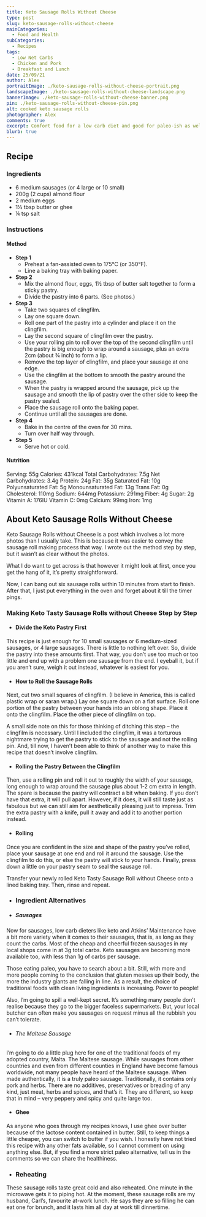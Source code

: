 ```yaml
---
title: Keto Sausage Rolls Without Cheese
type: post
slug: keto-sausage-rolls-without-cheese
mainCategories: 
  - Food and Health
subCategories: 
  - Recipes
tags: 
  - Low Net Carbs 
  - Chicken and Pork
  - Breakfast and Lunch
date: 25/09/21
author: Alex
portraitImage: ./keto-sausage-rolls-without-cheese-portrait.png
landscapeImage: ./keto-sausage-rolls-without-cheese-landscape.png
bannerImage: ./keto-sausage-rolls-without-cheese-banner.png
pin: ./keto-sausage-rolls-without-cheese-pin.png
alt: cooked keto sausage rolls
photographer: Alex
comments: true
excerpt: Comfort food for a low carb diet and good for paleo-ish as well. Juicy sausages, crumbly pastry, so deliciously filling and so incredibly tasty.
blurb: true
---
```


## Recipe

### Ingredients

  - 6 medium sausages (or 4 large or 10 small)
  - 200g (2 cups) almond flour
  - 2 medium eggs
  - 1½ tbsp butter or ghee
  - ¼ tsp salt

### Instructions

#### Method

  - **Step 1**
    - Preheat a fan-assisted oven to 175°C (or 350°F).
    - Line a baking tray with baking paper.
  - **Step 2**
    - Mix the almond flour, eggs, 1½ tbsp of butter salt together to form a sticky pastry.
    - Divide the pastry into 6 parts. (See photos.)
  - **Step 3**
    - Take two squares of clingfilm. 
    - Lay one square down.
    - Roll one part of the pastry into a cylinder and place it on the clingfilm.
    - Lay the second square of clingfilm over the pastry.
    - Use your rolling pin to roll over the top of the second clingfilm until the pastry is big enough to wrap around a sausage, plus an extra 2cm (about ¾ inch) to form a lip.
    - Remove the top layer of clingfilm, and place your sausage at one edge.
    - Use the clingfilm at the bottom to smooth the pastry around the sausage.
    - When the pastry is wrapped around the sausage, pick up the sausage and smooth the lip of pastry over the other side to keep the pastry sealed.
    - Place the sausage roll onto the baking paper.
    - Continue until all the sausages are done.
  - **Step 4**
    - Bake in the centre of the oven for 30 mins. 
    - Turn over half way through.
  - **Step 5**
    - Serve hot or cold.

#### Nutrition

Serving: 55g
Calories: 431kcal
Total Carbohydrates: 7.5g
Net Carbohydrates: 3.4g
Protein: 24g
Fat: 35g
Saturated Fat: 10g
Polyunsaturated Fat: 5g
Monounsaturated Fat: 13g
Trans Fat: 0g
Cholesterol: 110mg
Sodium: 644mg
Potassium: 291mg
Fiber: 4g
Sugar: 2g
Vitamin A: 176IU
Vitamin C: 0mg
Calcium: 99mg
Iron: 1mg

## About Keto Sausage Rolls Without Cheese

Keto Sausage Rolls without Cheese is a post which involves a lot more photos than I usually take.  This is because it was easier to convey the sausage roll making process that way.  I wrote out the method step by step, but it wasn’t as clear without the photos. 

What I do want to get across is that however it might look at first, once you get the hang of it, it’s pretty straightforward. 

Now, I can bang out six sausage rolls within 10 minutes from start to finish.  After that, I just put everything in the oven and forget about it till the timer pings.


### Making Keto Tasty Sausage Rolls without Cheese Step by Step

- #### Divide the Keto Pastry First

This recipe is just enough for 10 small sausages or 6 medium-sized sausages, or 4 large sausages.  There is little to nothing left over.  So, divide the pastry into these amounts first.  That way, you don’t use too much or too little and end up with a problem one sausage from the end.  I eyeball it, but if you aren’t sure, weigh it out instead, whatever is easiest for you.

- #### How to Roll the Sausage Rolls

Next, cut two small squares of clingfilm. (I believe in America, this is called plastic wrap or saran wrap.) Lay one square down on a flat surface. Roll one portion of the pastry between your hands into an oblong shape. Place it onto the clingfilm. Place the other piece of clingfilm on top.

A small side note on this for those thinking of ditching this step – the clingfilm is necessary. Until I included the clingfilm, it was a torturous nightmare trying to get the pastry to stick to the sausage and not the rolling pin. And, till now, I haven’t been able to think of another way to make this recipe that doesn’t involve clingfilm.

- #### Rolling the Pastry Between the Clingfilm 

Then, use a rolling pin and roll it out to roughly the width of your sausage, long enough to wrap around the sausage plus about 1-2 cm extra in length.  The spare is because the pastry will contract a bit when baking. If you don’t have that extra, it will pull apart.  However, if it does, it will still taste just as fabulous but we can still aim for aesthetically pleasing just to impress.  Trim the extra pastry with a knife, pull it away and add it to another portion instead.

- #### Rolling

Once you are confident in the size and shape of the pastry you’ve rolled, place your sausage at one end and roll it around the sausage. Use the clingfilm to do this, or else the pastry will stick to your hands. Finally, press down a little on your pastry seam to seal the sausage roll.

Transfer your newly rolled Keto Tasty Sausage Roll without Cheese onto a lined baking tray. Then, rinse and repeat. 

- ### Ingredient Alternatives

- ##### Sausages

Now for sausages, low carb dieters like keto and Atkins’ Maintenance have a bit more variety when it comes to their sausages, that is, as long as they count the carbs.  Most of the cheap and cheerful frozen sausages in my local shops come in at 3g total carbs.  Keto sausages are becoming more available too, with less than 1g of carbs per sausage.

Those eating paleo, you have to search about a bit. Still, with more and more people coming to the conclusion that gluten messes up their body, the more the industry giants are falling in line. As a result, the choice of traditional foods with clean living ingredients is increasing.  Power to people!

Also, I’m going to spill a well-kept secret. It’s something many people don’t realise because they go to the bigger faceless supermarkets.  But, your local butcher can often make you sausages on request minus all the rubbish you can’t tolerate.

- ###### The Maltese Sausage

I’m going to do a little plug here for one of the traditional foods of my adopted country, Malta.  The Maltese sausage.  While sausages from other countries and even from different counties in England have become famous worldwide, not many people have heard of the Maltese sausage.  When made authentically, it is a truly paleo sausage. Traditionally, it contains only pork and herbs. There are no additives, preservatives or breading of any kind, just meat, herbs and spices, and that’s it. They are different, so keep that in mind – very peppery and spicy and quite large too.

- #### Ghee

As anyone who goes through my recipes knows, I use ghee over butter because of the lactose content contained in butter. Still, to keep things a little cheaper, you can switch to butter if you wish.  I honestly have not tried this recipe with any other fats available, so I cannot comment on using anything else.  But, if you find a more strict paleo alternative, tell us in the comments so we can share the healthiness.

- ### Reheating

These sausage rolls taste great cold and also reheated.  One minute in the microwave gets it to piping hot.  At the moment, these sausage rolls are my husband, Carl’s, favourite at-work lunch. He says they are so filling he can eat one for brunch, and it lasts him all day at work till dinnertime.
